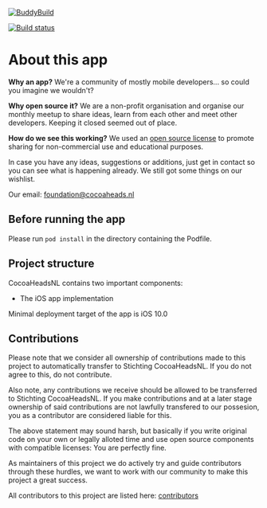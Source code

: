 [![BuddyBuild](https://dashboard.buddybuild.com/api/statusImage?appID=5942da77ff1ed20001ec5926&branch=master&build=latest)](https://dashboard.buddybuild.com/apps/5942da77ff1ed20001ec5926/build/latest?branch=master)

[![Build status](https://build.appcenter.ms/v0.1/apps/b268db8e-5e09-40fb-9c8e-bd30aac6080a/branches/master/badge)](https://appcenter.ms)

# About this app

**Why an app?** We're a community of mostly mobile developers... so could you imagine we wouldn't? 

**Why open source it?** We are a non-profit organisation and organise our monthly meetup to share ideas, learn from each other and meet other developers. Keeping it closed seemed out of place.

**How do we see this working?** We used an [open source license](LICENSE.md) to promote sharing for non-commercial use and educational purposes.

In case you have any ideas, suggestions or additions, just get in contact so you can see what is happening already. We still got some things on our wishlist.

Our email: [foundation@cocoaheads.nl](mailto:foundation@cocoaheads.nl)

## Before running the app

Please run `pod install` in the directory containing the Podfile.

## Project structure

CocoaHeadsNL contains two important components:

- The iOS app implementation

Minimal deployment target of the app is iOS 10.0

## Contributions

Please note that we consider all ownership of contributions made to this project to automatically transfer to Stichting CocoaHeadsNL. If you do not agree to this, do not contribute.

Also note, any contributions we receive should be allowed to be transferred to Stichting CocoaHeadsNL. If you make contributions and at a later stage ownership of said contributions are not lawfully transfered to our possesion, you as a contributor are considered liable for this.

The above statement may sound harsh, but basically if you write original code on your own or legally alloted time and use open source components with compatible licenses: You are perfectly fine.

As maintainers of this project we do actively try and guide contributors through these hurdles, we want to work with our community to make this project a great success.

All contributors to this project are listed here: [contributors](https://github.com/CocoaHeadsNL/CocoaHeadsNL-iOS/graphs/contributors)
